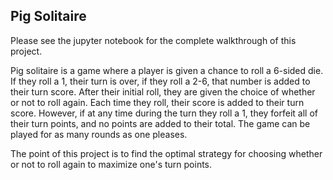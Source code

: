 ## Pig Solitaire

Please see the jupyter notebook for the complete walkthrough of this project.

Pig solitaire is a game where a player is given a chance to roll a 6-sided die.  If they roll a 1, their turn is over, if they roll a 2-6, that number is added to their turn score. After their initial roll, they are given the choice of whether or not to roll again.  Each time they roll, their score is added to their turn score.  However, if at any time during the turn they roll a 1, they forfeit all of their turn points, and no points are added to their total.  The game can be played for as many rounds as one pleases.

The point of this project is to find the optimal strategy for choosing whether or not to roll again to maximize one's turn points.  
